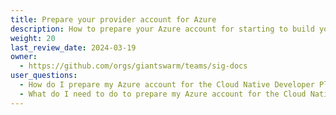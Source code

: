 ```yaml
---
title: Prepare your provider account for Azure
description: How to prepare your Azure account for starting to build your Cloud Native Developer Platform.
weight: 20
last_review_date: 2024-03-19
owner:
  - https://github.com/orgs/giantswarm/teams/sig-docs
user_questions:
  - How do I prepare my Azure account for the Cloud Native Developer Platform?
  - What do I need to do to prepare my Azure account for the Cloud Native Developer Platform?
---
```


